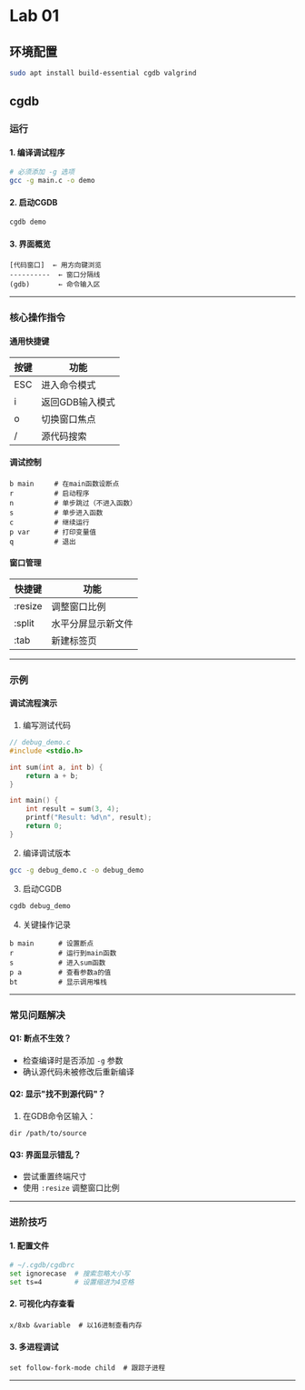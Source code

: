 # Lab 01
## 环境配置
```bash
sudo apt install build-essential cgdb valgrind
```
## cgdb
### 运行
#### 1. 编译调试程序
```bash
# 必须添加 -g 选项
gcc -g main.c -o demo
```

#### 2. 启动CGDB
```bash
cgdb demo
```

#### 3. 界面概览
```
[代码窗口]  ← 用方向键浏览
----------  ← 窗口分隔线
(gdb)       ← 命令输入区
```

---

### 核心操作指令

#### 通用快捷键
| 按键 | 功能              |
|------|-------------------|
| ESC  | 进入命令模式       |
| i    | 返回GDB输入模式    |
| o    | 切换窗口焦点       |
| /    | 源代码搜索         |

#### 调试控制
```gdb
b main     # 在main函数设断点
r          # 启动程序
n          # 单步跳过（不进入函数）
s          # 单步进入函数
c          # 继续运行
p var      # 打印变量值
q          # 退出
```

#### 窗口管理
| 快捷键 | 功能               |
|--------|--------------------|
| :resize | 调整窗口比例       |
| :split | 水平分屏显示新文件 |
| :tab   | 新建标签页         |

---

### 示例

#### 调试流程演示
1. 编写测试代码
```c
// debug_demo.c
#include <stdio.h>

int sum(int a, int b) {
    return a + b;
}

int main() {
    int result = sum(3, 4);
    printf("Result: %d\n", result);
    return 0;
}
```

2. 编译调试版本
```bash
gcc -g debug_demo.c -o debug_demo
```

3. 启动CGDB
```bash
cgdb debug_demo
```

4. 关键操作记录
```gdb
b main      # 设置断点
r           # 运行到main函数
s           # 进入sum函数
p a         # 查看参数a的值
bt          # 显示调用堆栈
```

---

### 常见问题解决

#### Q1: 断点不生效？
- 检查编译时是否添加 `-g` 参数
- 确认源代码未被修改后重新编译

#### Q2: 显示"找不到源代码"？
1. 在GDB命令区输入：
```gdb
dir /path/to/source
```

#### Q3: 界面显示错乱？
- 尝试重置终端尺寸
- 使用 `:resize` 调整窗口比例

---

### 进阶技巧

#### 1. 配置文件
```bash
# ~/.cgdb/cgdbrc
set ignorecase  # 搜索忽略大小写
set ts=4        # 设置缩进为4空格
```

#### 2. 可视化内存查看
```gdb
x/8xb &variable  # 以16进制查看内存
```

#### 3. 多进程调试
```gdb
set follow-fork-mode child  # 跟踪子进程
```

---

